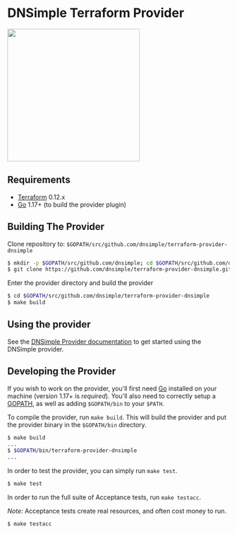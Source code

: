 DNSimple Terraform Provider
===========================

<img src="https://upload.wikimedia.org/wikipedia/commons/thumb/0/04/Terraform_Logo.svg/512px-Terraform_Logo.svg.png" width="300px">


Requirements
------------

- [Terraform](https://www.terraform.io/downloads.html) 0.12.x
- [Go](https://golang.org/doc/install) 1.17+ (to build the provider plugin)

Building The Provider
---------------------

Clone repository to: `$GOPATH/src/github.com/dnsimple/terraform-provider-dnsimple`

```sh
$ mkdir -p $GOPATH/src/github.com/dnsimple; cd $GOPATH/src/github.com/dnsimple
$ git clone https://github.com/dnsimple/terraform-provider-dnsimple.git
```

Enter the provider directory and build the provider

```sh
$ cd $GOPATH/src/github.com/dnsimple/terraform-provider-dnsimple
$ make build
```

Using the provider
----------------------

See the [DNSimple Provider documentation](https://www.terraform.io/docs/providers/dnsimple/index.html) to get started using the DNSimple provider.

Developing the Provider
---------------------------

If you wish to work on the provider, you'll first need [Go](http://www.golang.org) installed on your machine (version 1.17+ is *required*). You'll also need to correctly setup a [GOPATH](http://golang.org/doc/code.html#GOPATH), as well as adding `$GOPATH/bin` to your `$PATH`.

To compile the provider, run `make build`. This will build the provider and put the provider binary in the `$GOPATH/bin` directory.

```sh
$ make build
...
$ $GOPATH/bin/terraform-provider-dnsimple
...
```

In order to test the provider, you can simply run `make test`.

```sh
$ make test
```

In order to run the full suite of Acceptance tests, run `make testacc`.

*Note:* Acceptance tests create real resources, and often cost money to run.

```sh
$ make testacc
```
